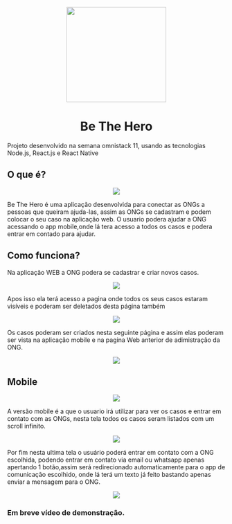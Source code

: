 <p align="center">
  <img width="230" height="220" src="https://lh3.googleusercontent.com/ARRUbPyckjI3E2HwpBq3oXS8xDmA5hf5KPJeOqKVHUB-ur-YnJC47Nv7Hlqzx8U0CJXb5exdPOLXnIqKNmkOMbwvc7xVFAxKPk_kSNsZ1q88XFjoaszLeYqXUOU0P-0deRaNHRAK4XjaF831DAPxiLj527CYCqpwqCEuDuL6DADOLfzrRMzLyeTiAPcHH_SLWEQ66-ocnfyhSEint4_uT9K1lMkJE8h-MmVSFlo1Jpr-r0ubKTed3ADf6hbLJnvlXHDFEt5b9C0oLchTuOEg9U2Xee3u-2duxAB8hbZ9kFgy5dDtLIYH_CmmquvNabXx9IFWlMsMfnwWKqCOc_ReUd1_-Bn7iAs7hu5asjqJINPrJQ1yvKToYLUEfbe5WkBofB4PnBPc3JC9WM6-LYqFqWT2fEoj3EJGZJvRugmMYaSna5QmeHK_wB6zS-gnN9vQpkLZeXq38_tNqZQxliGpHQ7vpqS0gm3rDyTz9o2m0T8_nkGpro0S2pZ9-dyrLdgHK8-U5WfOQMHDPVQ-20Dil_QjKkICj2IRgj4oi2HiJj0etvH_TJpFJAyxM14YESG8ZDVOO8ywBJaRjAV7j44V9hY-LQIuzPcpAHHM6BjW4MjAKas6qShEMpEJ3kZU_Z8uTDaE5ayY4uFA3jA45ni2hipL2OnxLKOanTxxbc5zjl5z4kXwPZvwrph8Wk9zikI7MECDActMPHdtY8CLaxE6YmZ2ch2bLwRcGKLlyb9CQ5nxxqoGXfRBbQ=w639-h729-no">
</p>
<h1 align="center">Be The Hero</h1>
<p>Projeto desenvolvido na semana omnistack 11, usando as tecnologias Node.js, React.js e React Native</p>
<h2>O que é?</h2>
<p align="center">
  <img src="https://lh3.googleusercontent.com/lhvc2ATVmzjg1q8w9TKuJ7kT10pVBmb67Z8d2C6kuKos6CzhXjSSl8bzGkoHl25fEgqmAIYHcbLSIhu6Kngu3WZzBm1rFFxxOtRA-6dII5Qu5rfzcyWBCm8tiOpeXzpbDOSzhjCxxCuZrZ2PcW4k0QkENloK-TBt8WFrHGH_S5ybRJd3ykU9LexoiAJV_KblVwO96Ihzj2KogLWzl_Hb7XdQiKaE6iZP0kJkZFXqzWjuLWwZc2aDXAfyLmPR8lk9I0vh6RfIKyO98inLa05lO7JYHm1O-_PYHQQJsC7o0PEPi6QhjHgQMjaGZWuNTatNTmvUEH_gsaaLT1AdNm29o9-YUIi1ZXOVmDJGqp1QcrBzLX7OfI9XC9SV4KMHcNgO9Pw9TnXzME-zN4Tx3Br6s3zga58hzBEZMtnhGXPu7xU_PbdYQqWUIplBo5ulJL7t3_6YYRuqVRW9HJ4JwXJe_kujO7anWrB3bknND154ubnRHmmxyX3WwCIbYCUV-NQ9QpeNOwyPzitozNRBCzEWFK7Xn9zGjowS9ykZsv9JL9mdkn-vPOAZHhUeJAwRFsnbJ5aUdLtNocF_1Bir2OgqvE2OY2PFjvALDAlBOO1id1DN581__MEWYiyY3DWcFeKHlYz-sLfI2yhkFyML0VrcIlHWNAIrmHSBkS1B9QUTCDJDFkPAsT16LUjBBNhb=w1356-h697-no">
</p>
<p>Be The Hero é uma aplicação desenvolvida para conectar as ONGs a pessoas que queiram ajuda-las, assim as ONGs se cadastram e podem colocar o seu caso na aplicação web. O usuario podera ajudar a ONG acessando o app mobile,onde lá tera acesso a todos os casos e podera entrar em contado para ajudar.</p>
<h2>Como funciona?</h2>
<p>Na aplicação WEB a ONG podera se cadastrar e criar novos casos.</p>
<p align="center">
  <img src="https://lh3.googleusercontent.com/TymibktK5on4PkcMrD4EQytvCZJzi1QIeHCbrfe95v_MQJgEdxbh2sOcOI67elS6O2OZ58bhPZN4lA26qeKJspxgRIQQ4C91ncJIDxZfTNpXcxrVjSGcR8x5F1XXnsPGDZ_0zvol0Rz_jPTehxlQpNtl71mWpeXAZ64ilUwIRhMxhpF6yAxX_S_EpFF67m9Oaaj-w5OzFSCvQWcVr4BCaRM5NVn3Qm5kpZl5GDHArVfLbauHdbEdrS38oVrBEu6JYAoBfLURul1QGtymk3Njf-9vumRA9Uka0k9QCd3GF8UmJJI8ZjSthRLZFMrhk5bJ8c1WTaBrc_lexYRvxZNS5QNdtpnVt0yTkPpmhU83tZ5Rdnq7Rx-tivIOwYh3JM81jWbKh36Opv_ZF-_lbSkemHMv4-UwUjE3zDnLFR2BNilHB2u1raGOvCDh8ILAAM_Sm105Ke9JivnObkI_xyP_eA6c5J4mK14LEZVEQIoWVggJkcsk_UYDBMB7hBSgI0IJRJCGpltLWmbOIhwHRL6xi7RAKP3al1pPmQv-Jo-z69ZIBmYY0WIJN0FIlw8oaROZT-iAp5hvZkmNG3pScUxjvphzNDIxVo58Lcdz8SokZgdkFAEJuprdO3PkQSbjoJ5-d2i4NDNnyCPIXhPZidDUhftx9QyW8rwreie7O-vZLQG81Hb_5UOMsW2S-bRF=w1575-h815-no">
</p>
<p>Apos isso ela terá acesso a pagina onde todos os seus casos estaram visíveis e poderam ser deletados desta página também</p>
<p align="center">
  <img src="https://lh3.googleusercontent.com/X_7J_yOSDGtdbb_8CS23pZYOlU0OxC8-wC6CFJVISoXKyArb43If9mbSI8NVwlPVpPYtcDmS0I05rJoud2C9nDe8Zw_nRH6WNX8i_OPRrkg3x2wO4tK0bv8fhmprjlzkGHaEE2WkMBqxWj1pmuL-jSq5KSYn96cu5aSX6UNqjozb5VazKRcKMJEZwMcqNVO5qbRJSwEULU1WYxFL-mAwruJJnQyycLgbN7HMO7jYDM6ZQSkDLouh8eYZcXVRfO2EE_Pv_A56EqykeQwiva0bLeDFuHYx_uRgZv03UmfLveLVjM0NTU4q_KK4IRjemhHnoo2vLI2jTI9vcQNZ3IWdEGJyyHu4Qyu461TURAZLrrV0XEuPYPeAFzfZK7A29GmiIhVIUpu1WBBz3dFR9eSZhmX25xyivdkrWL3hZ7JIzlv8Y56t_L_ADpVhggWFNT5jTF99unVBudqosmqBcZs-GfLJ3p0lJD3sGn3TnvdmuH6_tdmZZhxXlS3OdToFTCMRvfRbdkXIhFnSGZrZQnn8upbQb1qa4cLjtfa5Qh8zC7ZE92Xw-4yxp9K26blFwS7uEvOlS7zdxdha50b7nZa4Yiq-KVQ9DQ2eK-Ibs7apLC-3mCCkwYOIGWB7RW2vT5zQI6H0v_afURzjLvQ_1KNnE_Wq6YlIbBprJtHom2RB0nnPAXpT_XUf-qAkGjmO=w1574-h819-no">
</p>
<p>Os casos poderam ser criados nesta seguinte página e assim elas poderam ser vista na aplicação mobile e na pagina Web anterior de adimistração da ONG.</p>
<p align="center">
  <img src="https://lh3.googleusercontent.com/cmWcL40GVSr7A9xFEhmwtDefbopM9Ky_0g_h6wvKaCwXieWoJFPNYULg3CMeqpzmakATVj_RNBd2sDFzTvfax2J7aqRfcboUjsYmy2zf2llo41LmfToCzt_fkX62Kjft8vbE-xyB-M0brOcrPiWv3n-WOXEOTmISSCfQWTT_Kcvy7ntjkT0moSvXm4k9yfS9cPRiqsK7CRHiFwRMG_JCFzTLXO9wLgzkJlEgZrMrCNZU4bPoAgpWuIhmGY6MuLauceJNmmwJFnVTTw1ilD0OJ23YmIvCyOeMVFE0unfitHRcnhsXZkFcY34nulf2UzqX1eRp8LCLm3YjIi94EFbdDhiuCIwcPeBqMJY_Xo0kRp7FvVCcCq3ldcjL12g0zzQ1QLiFgNbXy3wjHXhNppiuouBcP2AJUACEJ_EKuhSmOUVWVRKQEqnS3sqRnZju7JzMpAozvw5XR6XizTY8Bw5cNbSXyYkuwPlJCJbcwSxdJB3Hr6T2oASXKvW3TpDzegmB92a49XxWVrme8PVshycGAqrk3n0xx8_RoPTcswMtRqWtscIzXWK9KDVIumh9Sr4tbbNYVvSfclbqm-G568U5JE0xPSfGQwyFJ7hxXRI727X7eGbXY9TEtqKCiMJP_pqdAGxrA7_NOFtEId-T1tP8olaYgayJfUj0MMamLXFpRAyyUqoutjvNtN__dYrp=w1576-h819-no">
</p>
<h2>Mobile</h2>
<p align="center">
  <img src="https://lh3.googleusercontent.com/P_9bvYxVpAxOy0lKf_b5FYX5xkTHVZJnhuR-XonFtVmHyjmpiiLjs1gTfLxZ0WpR9zpEOfdjsbs6EeOlim1JVOlkSVF-34k9xfAYFwRfnZeLd3vUaP935ESYt8GhhuBJE9zrATE6Ll-Y0d2mNh29tXg3akn2CgrNRUYHFzt7r1Otl15fBlZvUw_yh0ejbTXnoY8wo9vdL2-bPvtvZGkS_WcjxxOAz6Rzldoxev3WLmEAvSPtOJBdDzSD5E073HB_pMFd7-Ds3tcxtXhIVm_KX7FXJGv6UBjePN-wj1jicLc4oCEqA0a-TGyikIM4Su2XOW4cvwAGls8ADlM775ld87OvSLQti4ydeN9ovPmEZeaKpGvEmUEL54Poqjez059h41pXy_ouQSAiK1Eu9VkOABI54topZgTUnU90LqvLJ2wIvcyOf8QVcQrd0c2TyZA7W8Cg-Vlcx3cJ4PzchPCVtTQVpJ-YsR7Qxj_oo_bBM4oJFpRhuc5JFFSEr_Y1VEVVwO0Bo-DVkFv6c2sfKxBhQxWAh2AE8Qrh7Niv8omzcc5hu9ShzM5jV_zwBgcYoG0VEfBxwsmFav8-KSAiaQVmg5bWBzwA5vhFZZju6SWnCkS-bKPlL0uqMV2ra7McR3FcK-QGQDBMr5pr22C_ZmPCSvSSX5MdBr7E83VwhORHqDzHxQjs5hB_RrcS9vaP=w388-h594-no">
</p>
<p>A versão mobile é a que o usuario irá utilizar para ver os casos e entrar em contato com as ONGs, nesta tela todos os casos seram listados com um scroll infinito.</p>
<p align="center">
  <img src="https://lh3.googleusercontent.com/nvPJC-pe4lfX0Kh2m5agpxYUGm40dX11yxFYyBYBRe_I0hpuXqFi_dH6kAdL41PTFvRrwxNp4bGDF_ZpRjgryqhZCNA_fcNf69qQa7ZY_30ku5kgTbi0oKP5k_mxqSAAHlVaXgsoAWMh0Ca2GZMw9ZcnEVrvPAkgmXGwx2D67NM24TL0Zuenj8iGne0is28m39tg65E5duLnMOK948lLTuucOyNQDXS9H00P7Rpx4cgMnB6q0-b9jB1Ie6BEWcDr8logdOaZMJ82hrGEskm6y3lipUChpzlO3lJQjVXwdVJsXa1--XJByEFGEJU1tHXM4ZCJDw6kMwpbxwU3aOpRPZXviVv6vrKqSeWZN0LgG-M4vTQSpJR8lIk2fmQORGkUIDm0VGKlfVUTST8fuvqW1ysAVdhegFlFdmKuIJXxyyXZ9iZTrCgSKMNzXDy7i3TSlc6AuYwX783uQ3wwBj9MZFDQn-wtWCk1_miDstGxeCi_SNLtVuJy3CbOONmD7VJrF1l21n2THuCu3VOxQ5tNcfE9bjkP1xhwE-vNnfoPzl6z6rAmIjtIgIim7BCQgOMRVjTsOkIHUIbxqNc1ZHSgcS4igWK19dEjnjq_rifxmP0KVzrfkpMOnn-FPHZhXB1zO1peZ6Km9k93T_Cg37NYX7OdH3KFppeDYloHt8YqGYu_hP6Fivj2o_mEZxEr=w387-h628-no">
</p>
<p>Por fim nesta ultima tela o usuário poderá entrar em contato com a ONG escolhida, podendo entrar em contato via email ou whatsapp apenas apertando 1 botão,assim será redirecionado automaticamente para o app de comunicação escolhido, onde lá terá um texto já feito bastando apenas enviar a mensagem para o ONG.</p>
<p align="center">
  <img src="https://lh3.googleusercontent.com/4UTkhxSNBZIOzH1RFHmF3G-WYfdL9oLjCoBZIwQiormMOSJXptDFTFGAEPxZyS1E6AUqW2uJ7WVL1OnqKEdCEnOqpuevbAn9ocS2JviWzfTyYYHHNGUX5MhQ-8-ulNOcqb0zCzbadTHOIkMG0OrUKG8wcWQpxffl0xrVKnF59DL4NUjCJ-l5be1VaSVRzW94Ev8ntS_F3yJhEf1sdiEa-S1zTLiyaPFkZYhTtdSXZ2phmJHqWblR0oidIzyXH4mw5to8XMwkfJVANer5hc2FMlordZGPgqWcv2KwbuZFpPwLjp4bWvu-azXTd-VQsn7Ex4ZRA6wIJlPRSdKtELFrZ75Wp70ULVFfQ3giWbAUZmBbEgKa1fywPnaaxDdjrHWbYE1dKJTXQ7KAiq1Ko5gzoadLDAkWh3mGaC4E_fEKHZyVv6bwdjGiYj8yQkdrkCPDhUwO5u9kihhAIoSNrop17dVchm0oud3p5EJbFm1CcJUz74b3psaJatdhTgCIjcgfFmO2oc0dHeR_bBcPK2Ds40r9oluqBoMXAG2qAVkZdMEbNqbvN6pb48YS_Gi08sYkiEaNNuxcStuwyssQBhEcORROm1O7bfkZU7c75Cz-U4QD4J9bF0wlrX1gvq_e-qi6rd9fCSDoyn0d-zxzfRhnrSSVPj4M_itvf3tuSMGcVovfb7eO0kEJKkUBTJRQ=w388-h633-no">
</p>

<h3>Em breve vídeo de demonstração.</h3>
